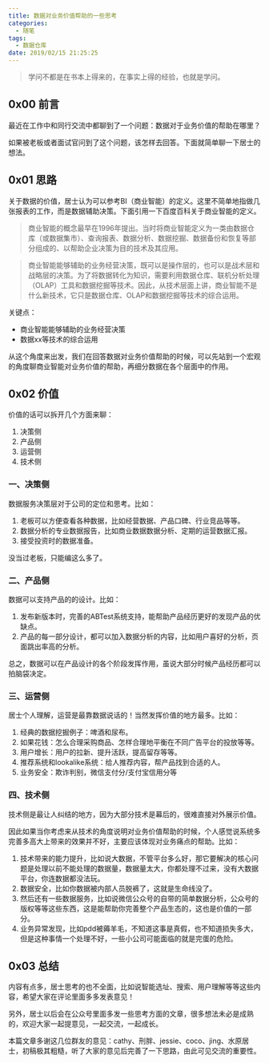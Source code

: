 ```yaml
---
title: 数据对业务价值帮助的一些思考
categories:
  - 随笔
tags:
  - 数据仓库
date: 2019/02/15 21:25:25
---
```


> 学问不都是在书本上得来的，在事实上得的经验，也就是学问。

## 0x00 前言

最近在工作中和同行交流中都聊到了一个问题：数据对于业务价值的帮助在哪里？

如果被老板或者面试官问到了这个问题，该怎样去回答。下面就简单聊一下居士的想法。

## 0x01 思路

关于数据的价值，居士认为可以参考BI（商业智能）的定义。这里不简单地指做几张报表的工作，而是数据辅助决策。下面引用一下百度百科关于商业智能的定义。

> 商业智能的概念最早在1996年提出。当时将商业智能定义为一类由数据仓库（或数据集市）、查询报表、数据分析、数据挖掘、数据备份和恢复等部分组成的、以帮助企业决策为目的技术及其应用。

> 商业智能能够辅助的业务经营决策，既可以是操作层的，也可以是战术层和战略层的决策。为了将数据转化为知识，需要利用数据仓库、联机分析处理（OLAP）工具和数据挖掘等技术。因此，从技术层面上讲，商业智能不是什么新技术，它只是数据仓库、OLAP和数据挖掘等技术的综合运用。

关键点：

- 商业智能能够辅助的业务经营决策
- 数据xx等技术的综合运用

从这个角度来出发，我们在回答数据对业务价值帮助的时候，可以先站到一个宏观的角度聊商业智能对业务价值的帮助，再细分数据在各个层面中的作用。

## 0x02 价值

价值的话可以拆开几个方面来聊：

1. 决策侧
2. 产品侧
3. 运营侧
4. 技术侧

### 一、决策侧

数据服务决策层对于公司的定位和思考。比如：

1. 老板可以方便查看各种数据，比如经营数据、产品口碑、行业竞品等等。
2. 数据分析的专业数据报告，比如商业数据数据分析、定期的运营数据汇报。
3. 接受投资时的数据准备。

没当过老板，只能编这么多了。

### 二、产品侧

数据可以支持产品的的设计。比如：

1. 发布新版本时，完善的ABTest系统支持，能帮助产品经历更好的发现产品的优缺点。
2. 产品的每一部分设计，都可以加入数据分析的内容，比如用户喜好的分析，页面跳出率高的分析。

总之，数据可以在产品设计的各个阶段发挥作用，虽说大部分时候产品经历都可以拍脑袋决定。

### 三、运营侧

居士个人理解，运营是最靠数据说话的！当然发挥价值的地方最多。比如：

1. 经典的数据挖掘例子：啤酒和尿布。
2. 如果花钱：怎么合理采购商品、怎样合理地平衡在不同广告平台的投放等等。
3. 用户增长：用户的拉新、提升活跃，提高留存等等。
4. 推荐系统和lookalike系统：给人推荐内容，帮产品找到合适的人。
5. 业务安全：欺诈判别，微信支付分/支付宝信用分等


### 四、技术侧

技术侧是最让人纠结的地方，因为大部分技术是幕后的，很难直接对外展示价值。

因此如果当你考虑来从技术的角度说明对业务价值帮助的时候，个人感觉说系统多完善多高大上带来的效果并不好，主要应该体现对业务痛点的帮助。比如：

1. 技术带来的能力提升，比如说大数据，不管平台多么好，那它要解决的核心问题是处理以前不能处理的数据量，数据量太大，你都处理不过来，没有大数据平台，你连数据都没法玩。
2. 数据安全，比如你数据被内部人员脱裤了，这就是生命线没了。
3. 然后还有一些数据服务，比如说微信公众号的自带的简单数据分析，公众号的版权等等这些东西，这是能帮助你完善整个产品生态的，这也是价值的一部分。
4. 业务异常发现，比如pdd被薅羊毛，不知道这事是真假，也不知道损失多大，但是这种事情一个处理不好，一些小公司可能面临的就是完蛋的危险。

## 0x03 总结

内容有点多，居士思考的也不全面，比如说智能选址、搜索、用户理解等等这些内容，希望大家在评论里面多多发表意见！

另外，居士以后会在公众号里面多发一些思考方面的文章，很多想法未必是成熟的，欢迎大家一起提意见，一起交流，一起成长。

本篇文章多谢这几位群友的意见：cathy、刑胖、jessie、coco、jing、水原居士，初稿极其粗糙，听了大家的意见后完善了一下思路，由此可见交流的重要性。
